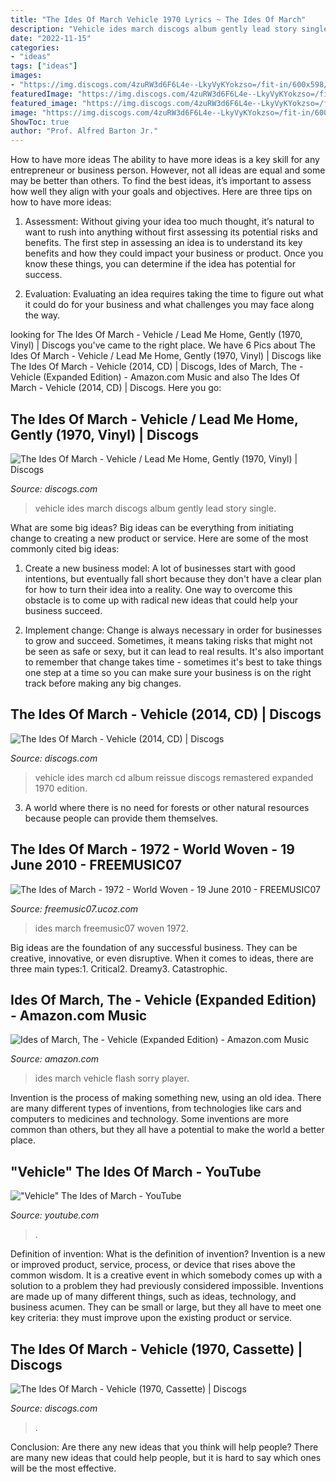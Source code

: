 ```yaml
---
title: "The Ides Of March Vehicle 1970 Lyrics ~ The Ides Of March"
description: "Vehicle ides march discogs album gently lead story single"
date: "2022-11-15"
categories:
- "ideas"
tags: ["ideas"]
images:
- "https://img.discogs.com/4zuRW3d6F6L4e--LkyVyKYokzso=/fit-in/600x598/filters:strip_icc():format(jpeg):mode_rgb():quality(90)/discogs-images/R-1753715-1417336742-8787.jpeg.jpg"
featuredImage: "https://img.discogs.com/4zuRW3d6F6L4e--LkyVyKYokzso=/fit-in/600x598/filters:strip_icc():format(jpeg):mode_rgb():quality(90)/discogs-images/R-1753715-1417336742-8787.jpeg.jpg"
featured_image: "https://img.discogs.com/4zuRW3d6F6L4e--LkyVyKYokzso=/fit-in/600x598/filters:strip_icc():format(jpeg):mode_rgb():quality(90)/discogs-images/R-1753715-1417336742-8787.jpeg.jpg"
image: "https://img.discogs.com/4zuRW3d6F6L4e--LkyVyKYokzso=/fit-in/600x598/filters:strip_icc():format(jpeg):mode_rgb():quality(90)/discogs-images/R-1753715-1417336742-8787.jpeg.jpg"
ShowToc: true
author: "Prof. Alfred Barton Jr."
---
```



How to have more ideas
The ability to have more ideas is a key skill for any entrepreneur or business person. However, not all ideas are equal and some may be better than others. To find the best ideas, it’s important to assess how well they align with your goals and objectives. Here are three tips on how to have more ideas:
1. Assessment: Without giving your idea too much thought, it’s natural to want to rush into anything without first assessing its potential risks and benefits. The first step in assessing an idea is to understand its key benefits and how they could impact your business or product. Once you know these things, you can determine if the idea has potential for success.

2. Evaluation: Evaluating an idea requires taking the time to figure out what it could do for your business and what challenges you may face along the way.

	

		
looking for The Ides Of March - Vehicle / Lead Me Home, Gently (1970, Vinyl) | Discogs you've came to the right place. We have 6 Pics about The Ides Of March - Vehicle / Lead Me Home, Gently (1970, Vinyl) | Discogs like The Ides Of March - Vehicle (2014, CD) | Discogs, Ides of March, The - Vehicle (Expanded Edition) - Amazon.com Music and also The Ides Of March - Vehicle (2014, CD) | Discogs. Here you go:
		
    
## The Ides Of March - Vehicle / Lead Me Home, Gently (1970, Vinyl) | Discogs

<img loading=lazy src="https://img.discogs.com/4zuRW3d6F6L4e--LkyVyKYokzso=/fit-in/600x598/filters:strip_icc():format(jpeg):mode_rgb():quality(90)/discogs-images/R-1753715-1417336742-8787.jpeg.jpg" onerror="this.onerror=null;this.src='https://tse4.mm.bing.net/th?id=OIP.7TmgkafResBhOwwS7ja7WwHaHY&amp;pid=15.1';" alt="The Ides Of March - Vehicle / Lead Me Home, Gently (1970, Vinyl) | Discogs">

_Source: discogs.com_

>vehicle ides march discogs album gently lead story single. 

	

What are some big ideas?
Big ideas can be everything from initiating change to creating a new product or service. Here are some of the most commonly cited big ideas:
1. Create a new business model: A lot of businesses start with good intentions, but eventually fall short because they don't have a clear plan for how to turn their idea into a reality. One way to overcome this obstacle is to come up with radical new ideas that could help your business succeed.

2. Implement change: Change is always necessary in order for businesses to grow and succeed. Sometimes, it means taking risks that might not be seen as safe or sexy, but it can lead to real results. It's also important to remember that change takes time - sometimes it's best to take things one step at a time so you can make sure your business is on the right track before making any big changes.


    
## The Ides Of March - Vehicle (2014, CD) | Discogs

<img loading=lazy src="https://img.discogs.com/x30DD0U3GtWhT4uwxtk4ZAP7cSk=/fit-in/600x597/filters:strip_icc():format(jpeg):mode_rgb():quality(90)/discogs-images/R-9054752-1473977147-4901.jpeg.jpg" onerror="this.onerror=null;this.src='https://tse2.mm.bing.net/th?id=OIP.tTeoHqhqIYswTn61_c2hkwHaHY&amp;pid=15.1';" alt="The Ides Of March - Vehicle (2014, CD) | Discogs">

_Source: discogs.com_

>vehicle ides march cd album reissue discogs remastered expanded 1970 edition. 

	

3. A world where there is no need for forests or other natural resources because people can provide them themselves. 

    
## The Ides Of March - 1972 - World Woven - 19 June 2010 - FREEMUSIC07

<img loading=lazy src="http://freemusic07.ucoz.com/Store/The_Ides_of_March-1972-World_Woven.jpg" onerror="this.onerror=null;this.src='https://tse4.mm.bing.net/th?id=OIP.aRwBe2qORonR_nF81SDB0QHaHL&amp;pid=15.1';" alt="The Ides of March - 1972 - World Woven - 19 June 2010 - FREEMUSIC07">

_Source: freemusic07.ucoz.com_

>ides march freemusic07 woven 1972. 

	

Big ideas are the foundation of any successful business. They can be creative, innovative, or even disruptive. When it comes to ideas, there are three main types:1. Critical2. Dreamy3. Catastrophic.

    
## Ides Of March, The - Vehicle (Expanded Edition) - Amazon.com Music

<img loading=lazy src="https://images-na.ssl-images-amazon.com/images/I/61MDiNkFu6L._SL1200_.jpg" onerror="this.onerror=null;this.src='https://tse2.mm.bing.net/th?id=OIP.qYYri83kMjio8QR2bQ3PKwHaHa&amp;pid=15.1';" alt="Ides of March, The - Vehicle (Expanded Edition) - Amazon.com Music">

_Source: amazon.com_

>ides march vehicle flash sorry player. 

	

Invention is the process of making something new, using an old idea. There are many different types of inventions, from technologies like cars and computers to medicines and technology. Some inventions are more common than others, but they all have a potential to make the world a better place.

    
## &quot;Vehicle&quot; The Ides Of March - YouTube

<img loading=lazy src="https://i.ytimg.com/vi/pWjtrf8Hr44/maxresdefault.jpg" onerror="this.onerror=null;this.src='https://tse4.mm.bing.net/th?id=OIP.1KBNVln-83k5K_SA889TSAHaEK&amp;pid=15.1';" alt="&quot;Vehicle&quot; The Ides of March - YouTube">

_Source: youtube.com_

>. 

	

Definition of invention: What is the definition of invention?
Invention is a new or improved product, service, process, or device that rises above the common wisdom. It is a creative event in which somebody comes up with a solution to a problem they had previously considered impossible.
Inventions are made up of many different things, such as ideas, technology, and business acumen. They can be small or large, but they all have to meet one key criteria: they must improve upon the existing product or service.

    
## The Ides Of March - Vehicle (1970, Cassette) | Discogs

<img loading=lazy src="https://img.discogs.com/af8R5bFPVAFP5J6B_c5LH5JeWLA=/fit-in/600x450/filters:strip_icc():format(jpeg):mode_rgb():quality(90)/discogs-images/R-10975655-1572447629-3576.jpeg.jpg" onerror="this.onerror=null;this.src='https://tse3.mm.bing.net/th?id=OIP.Zb3e6cpJV8IQxiKOFgWHyAHaFj&amp;pid=15.1';" alt="The Ides Of March - Vehicle (1970, Cassette) | Discogs">

_Source: discogs.com_

>. 

	

Conclusion: Are there any new ideas that you think will help people?
There are many new ideas that could help people, but it is hard to say which ones will be the most effective.

